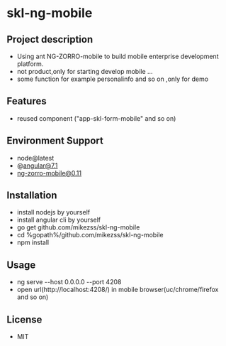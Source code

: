# skl-ng-mobile  

## Project description  
* Using ant NG-ZORRO-mobile to build mobile enterprise development platform.  
* not product,only for starting develop mobile ...
* some function for example personalinfo and so on ,only for demo 

## Features  
* reused component ("app-skl-form-mobile" and so on)  

## Environment Support  
* node@latest  
* @angular@7.1  
* ng-zorro-mobile@0.11  

## Installation  
* install nodejs by yourself  
* install angular cli by yourself  
* go get github.com/mikezss/skl-ng-mobile  
* cd %gopath%/github.com/mikezss/skl-ng-mobile  
* npm install  

## Usage  
* ng serve  --host 0.0.0.0 --port 4208 
* open url(http://localhost:4208/) in mobile browser(uc/chrome/firefox and so on)  

## License  
* MIT  